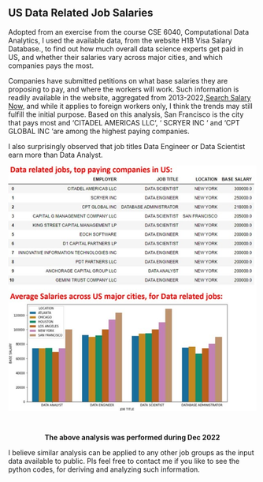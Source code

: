 <h2>US Data Related Job Salaries</h2>
<p>Adopted from an exercise from the course CSE 6040, Computational Data Analytics, I used the available data, from the website H1B Visa Salary Database., to find out how much overall data science experts get paid in US, 
and whether their salaries vary across major cities, and which companies pays the most.</p>
<p>Companies have submitted petitions on what base salaries they are proposing to pay, and where the workers will work. 
Such information is readily available in the website, aggregated from 2013-2022,<a href='https://h1bdata.info/index.php'>Search Salary Now</a>, and while it applies to foreign workers only, 
I think the trends may still fulfill the initial purpose.
Based on this analysis, San Francisco is the city that pays most and ‘CITADEL AMERICAS LLC‘, ‘ SCRYER INC ‘ and ‘CPT GLOBAL INC ‘are 
 among the highest paying companies.</p>
<p>I also surprisingly observed that job titles Data Engineer or Data Scientist earn more than Data Analyst.</p>
 <div  align="center">
  
 <kbd><img align="center" src="US_Data_Salaries.jpg" /></kbd>

</div>
<br>
<p align="center"><b>The above analysis was performed during Dec 2022</b></p>

<p>
I believe similar analysis can be applied to any other job groups as the input data available to public. 
  Pls feel free to contact me if you like to see the python codes, for deriving and analyzing such information.</p>
